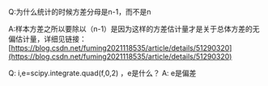 Q:为什么统计的时候方差分母是n-1，而不是n

A:样本方差之所以要除以（n-1）是因为这样的方差估计量才是关于总体方差的无偏估计量，详细见链接：[https://blog.csdn.net/fuming2021118535/article/details/51290320](https://blog.csdn.net/fuming2021118535/article/details/51290320)

Q: i,e=scipy.integrate.quad(f,0,2) ，e是什么？
A: e是偏差
	




